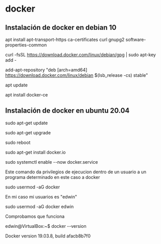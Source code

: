 # docker

## Instalación de docker en debian 10

apt install apt-transport-https ca-certificates curl gnupg2 software-properties-common

curl -fsSL https://download.docker.com/linux/debian/gpg | sudo apt-key add -

add-apt-repository "deb [arch=amd64] https://download.docker.com/linux/debian $(lsb_release -cs) stable"

apt update

apt install docker-ce

## Instalación de docker en ubuntu 20.04

sudo apt-get update

sudo apt-get upgrade 

sudo reboot

sudo apt-get install docker.io

sudo systemctl enable --now docker.service

Este comando da privilegios de ejecucion dentro de un usuario a un programa determinado en este caso a docker

sudo usermod -aG docker <user>

En mi caso mi usuarios es "edwin"

sudo usermod -aG docker edwin

Comprobamos que funciona

edwin@VirtualBox:~$ docker --version

Docker version 19.03.8, build afacb8b7f0
